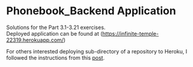 # Phonebook_Backend Application
Solutions for the Part 3.1-3.21 exercises. <br>Deployed application can be found at (https://infinite-temple-22319.herokuapp.com/)

For others interested deploying sub-directory of a repository to Heroku, I followed the instructions from this [post](https://www.geekality.net/2019/03/13/heroku-deploy-sub-directory/).

